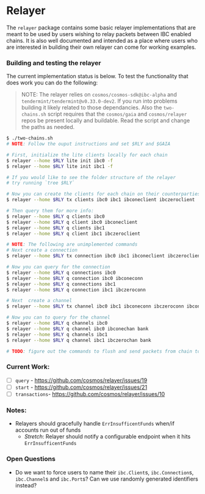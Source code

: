 # Relayer

The `relayer` package contains some basic relayer implementations that are
meant to be used by users wishing to relay packets between IBC enabled chains.
It is also well documented and intended as a place where users who are
interested in building their own relayer can come for working examples.

### Building and testing the relayer

The current implementation status is below. To test the functionality that does work you can do the following:

> NOTE: The relayer relies on `cosmos/cosmos-sdk@ibc-alpha` and `tendermint/tendermint@v0.33.0-dev2`. If you run into problems building it likely related to those dependancies. Also the `two-chains.sh` script requires that the `cosmos/gaia` and `cosmos/relayer` repos be present locally and buildable. Read the script and change the paths as needed.

```bash
$ ./two-chains.sh
# NOTE: Follow the ouput instructions and set $RLY and $GAIA

# First, initialize the lite clients locally for each chain
$ relayer --home $RLY lite init ibc0 -f
$ relayer --home $RLY lite init ibc1 -f

# If you would like to see the folder structure of the relayer
# try running `tree $RLY`

# Now you can create the clients for each chain on their counterparties
$ relayer --home $RLY tx clients ibc0 ibc1 ibconeclient ibczeroclient

# Then query them for more info:
$ relayer --home $RLY q clients ibc0
$ relayer --home $RLY q client ibc0 ibconeclient
$ relayer --home $RLY q clients ibc1
$ relayer --home $RLY q client ibc1 ibczeroclient

# NOTE: The following are unimplemented commands
# Next create a connection
$ relayer --home $RLY tx connection ibc0 ibc1 ibconeclient ibczeroclient ibconeconn ibczeroconn

# Now you can query for the connection
$ relayer --home $RLY q connections ibc0
$ relayer --home $RLY q connection ibc0 ibconeconn
$ relayer --home $RLY q connections ibc1
$ relayer --home $RLY q connection ibc1 ibczeroconn

# Next  create a channel
$ relayer --home $RLY tx channel ibc0 ibc1 ibconeconn ibczeroconn ibconchan ibczerochan bank bank

# Now you can to query for the channel
$ relayer --home $RLY q channels ibc0
$ relayer --home $RLY q channel ibc0 ibconechan bank
$ relayer --home $RLY q channels ibc1
$ relayer --home $RLY q channel ibc1 ibczerochan bank

# TODO: figure out the commands to flush and send packets from chain to chain
```
### Current Work:

- [ ] `query` - https://github.com/cosmos/relayer/issues/19
- [ ] `start` - https://github.com/cosmos/relayer/issues/21
- [ ] `transactions`- https://github.com/cosmos/relayer/issues/10

### Notes:

- Relayers should gracefully handle `ErrInsufficentFunds` when/if accounts run
  out of funds
    * _Stretch_: Relayer should notify a configurable endpoint when it hits
      `ErrInsufficentFunds`

### Open Questions

- Do we want to force users to name their `ibc.Client`s, `ibc.Connection`s,
 `ibc.Channel`s and `ibc.Port`s? Can we use randomly generated identifiers
 instead?

 

